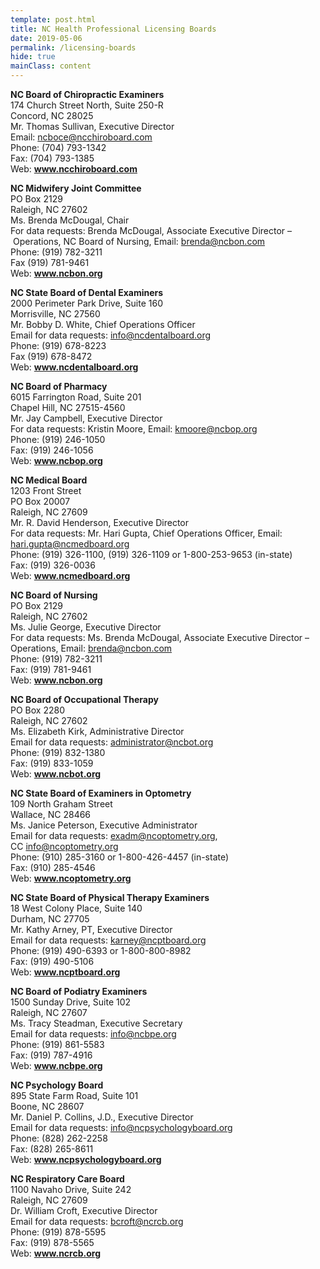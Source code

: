 ```yaml
---
template: post.html
title: NC Health Professional Licensing Boards
date: 2019-05-06
permalink: /licensing-boards
hide: true
mainClass: content
---
```

<p><strong>NC Board of Chiropractic Examiners</strong><br />
174 Church Street North, Suite 250-R<br />
Concord, NC 28025<br />
Mr. Thomas Sullivan, Executive Director<br />
Email: <a href="&#109;a&#105;l&#116;o&#x3a;n&#x63;b&#x6f;c&#x65;&#64;&#x6e;c&#x63;h&#x69;r&#x6f;b&#x6f;a&#x72;&#100;&#x2e;&#99;&#x6f;&#109;">&#110;&#99;&#x62;&#x6f;&#99;&#101;&#x40;&#x6e;&#99;&#99;&#x68;&#x69;&#114;&#111;&#x62;&#x6f;&#97;&#114;&#x64;&#x2e;&#99;&#111;&#x6d;</a><br />
Phone: (704) 793-1342<br />
Fax: (704) 793-1385<br />
Web: <strong><a href="http://www.ncchiroboard.com" target="_blank">www.ncchiroboard.com</a></strong></p>
<p><strong>NC Midwifery Joint Committee</strong><br />
PO Box 2129<br />
Raleigh, NC 27602<br />
Ms. Brenda McDougal, Chair<br />
For data requests: Brenda McDougal, Associate Executive Director – Operations, NC Board of Nursing, Email: <a href="&#x6d;&#x61;&#105;&#108;t&#x6f;&#x3a;&#x62;&#114;&#101;n&#x64;&#x61;&#x40;&#110;&#99;b&#x6f;&#x6e;&#x2e;&#99;&#111;m">b&#114;&#x65;&#x6e;d&#97;&#64;&#x6e;&#x63;b&#111;&#110;&#x2e;&#x63;o&#109;</a><br />
Phone: (919) 782-3211<br />
Fax (919) 781-9461<br />
Web: <strong><a href="http://www.ncbon.org" target="_blank">www.ncbon.org</a></strong></p>
<p><strong>NC State Board of Dental Examiners</strong><br />
2000 Perimeter Park Drive, Suite 160<br />
Morrisville, NC 27560<br />
Mr. Bobby D. White, Chief Operations Officer<br />
Email for data requests: <a href="&#x6d;&#x61;&#x69;&#x6c;&#116;&#111;&#58;&#105;nfo&#x40;&#x6e;&#x63;&#x64;&#x65;&#110;&#116;&#97;lbo&#x61;&#x72;&#x64;&#x2e;&#x6f;&#114;&#103;">&#x69;&#x6e;&#102;o&#x40;&#x6e;&#99;de&#x6e;&#x74;&#97;l&#x62;&#x6f;&#97;&#114;d&#x2e;&#x6f;&#114;g</a><br />
Phone: (919) 678-8223<br />
Fax (919) 678-8472<br />
Web: <strong><a href="http://www.ncdentalboard.org" target="_blank">www.ncdentalboard.org</a></strong></p>
<p><strong>NC Board of Pharmacy</strong><br />
6015 Farrington Road, Suite 201<br />
Chapel Hill, NC 27515-4560<br />
Mr. Jay Campbell, Executive Director<br />
For data requests: Kristin Moore, Email: <a href="m&#97;&#105;&#x6c;&#x74;&#x6f;:&#107;&#109;&#x6f;&#x6f;&#x72;e&#64;&#110;&#x63;&#x62;&#x6f;p&#46;&#111;&#114;&#x67;">k&#109;&#x6f;&#x6f;r&#101;&#x40;&#x6e;c&#98;&#x6f;&#x70;&#46;&#111;&#x72;&#x67;</a><br />
Phone: (919) 246-1050<br />
Fax: (919) 246-1056<br />
Web: <strong><a href="http://www.ncbop.org" target="_blank">www.ncbop.org</a></strong></p>
<p><strong>NC Medical Board</strong><br />
1203 Front Street<br />
PO Box 20007<br />
Raleigh, NC 27609<br />
Mr. R. David Henderson, Executive Director<br />
For data requests: Mr. Hari Gupta, Chief Operations Officer, Email: <a href="&#x6d;&#x61;&#105;l&#x74;&#x6f;&#58;ha&#x72;&#x69;&#46;g&#x75;&#x70;&#116;&#97;&#64;&#x6e;&#x63;&#109;e&#x64;&#x62;&#111;&#97;r&#x64;&#x2e;&#111;r&#x67;">har&#105;&#46;&#103;&#117;&#x70;&#x74;&#x61;&#x40;&#x6e;&#x63;&#x6d;edb&#111;&#97;&#114;&#100;&#46;&#x6f;&#x72;&#x67;</a><br />
Phone: (919) 326-1100, (919) 326-1109 or 1-800-253-9653 (in-state)<br />
Fax: (919) 326-0036<br />
Web: <strong><a href="http://www.ncmedboard.org" target="_blank">www.ncmedboard.org</a></strong></p>
<p><strong>NC Board of Nursing</strong><br />
PO Box 2129<br />
Raleigh, NC 27602<br />
Ms. Julie George, Executive Director<br />
For data requests: Ms. Brenda McDougal, Associate Executive Director – Operations, Email: <a href="m&#97;&#x69;&#x6c;t&#111;&#x3a;&#x62;r&#101;&#x6e;&#x64;a&#64;&#x6e;&#x63;b&#111;&#x6e;&#x2e;c&#111;&#109;">&#x62;&#x72;&#x65;&#x6e;&#100;&#97;&#64;nc&#x62;&#x6f;&#x6e;&#x2e;&#99;&#111;m</a><br />
Phone: (919) 782-3211<br />
Fax: (919) 781-9461<br />
Web: <strong><a href="http://www.ncbon.org" target="_blank">www.ncbon.org</a></strong></p>
<p><strong>NC Board of Occupational Therapy</strong><br />
PO Box 2280<br />
Raleigh, NC 27602<br />
Ms. Elizabeth Kirk, Administrative Director<br />
Email for data requests: <a href="&#109;&#x61;i&#108;&#x74;o&#58;&#x61;d&#x6d;&#x69;&#110;&#x69;s&#116;&#x72;a&#116;&#x6f;r&#x40;&#x6e;&#99;&#x62;&#x6f;&#116;&#x2e;o&#114;&#x67;">ad&#109;&#105;&#x6e;&#x69;&#x73;&#x74;ra&#116;&#111;&#x72;&#x40;&#x6e;&#x63;bo&#116;&#46;&#111;&#x72;&#x67;</a><br />
Phone: (919) 832-1380<br />
Fax: (919) 833-1059<br />
Web: <strong><a href="http://www.ncbot.org" target="_blank">www.ncbot.org</a></strong></p>
<p><strong>NC State Board of Examiners in Optometry</strong><br />
109 North Graham Street<br />
Wallace, NC 28466<br />
Ms. Janice Peterson, Executive Administrator<br />
Email for data requests: <a href="&#x6d;&#97;&#105;l&#x74;&#x6f;&#58;e&#x78;&#x61;&#100;m&#64;&#x6e;&#99;&#111;p&#x74;&#x6f;&#109;e&#x74;&#x72;&#121;&#46;o&#x72;&#x67;">e&#120;&#x61;&#x64;m&#64;&#110;&#x63;&#x6f;p&#116;&#x6f;&#x6d;e&#116;&#114;&#x79;&#x2e;o&#114;&#x67;</a>, CC <a href="&#109;&#x61;i&#108;&#x74;o&#x3a;&#x69;&#110;&#x66;o&#64;&#x6e;c&#111;&#x70;&#116;&#x6f;m&#101;&#x74;r&#121;&#x2e;&#111;&#x72;&#x67;">&#105;n&#x66;o&#x40;n&#x63;o&#x70;&#116;&#x6f;&#109;&#x65;&#116;&#x72;&#121;&#46;&#111;r&#x67;</a><br />
Phone: (910) 285-3160 or 1-800-426-4457 (in-state)<br />
Fax: (910) 285-4546<br />
Web: <strong><a href="http://www.ncoptometry.org" target="_blank">www.ncoptometry.org</a></strong></p>
<p><strong>NC State Board of Physical Therapy Examiners</strong><br />
18 West Colony Place, Suite 140<br />
Durham, NC 27705<br />
Mr. Kathy Arney, PT, Executive Director<br />
Email for data requests: <a href="&#x6d;a&#x69;&#108;t&#x6f;&#58;&#x6b;&#97;r&#x6e;&#101;&#x79;&#64;n&#x63;&#112;&#x74;&#x62;o&#x61;&#114;d&#x2e;&#111;&#x72;&#103;">&#x6b;a&#x72;&#110;e&#x79;&#64;&#x6e;&#x63;p&#x74;&#98;o&#x61;&#114;&#x64;&#46;o&#x72;&#103;</a><br />
Phone: (919) 490-6393 or 1-800-800-8982<br />
Fax: (919) 490-5106<br />
Web: <strong><a href="http://www.ncptboard.org" target="_blank">www.ncptboard.org</a></strong></p>
<p><strong>NC Board of Podiatry Examiners</strong><br />
1500 Sunday Drive, Suite 102<br />
Raleigh, NC 27607<br />
Ms. Tracy Steadman, Executive Secretary<br />
Email for data requests: <a href="&#x6d;&#97;&#x69;&#x6c;t&#x6f;&#58;i&#x6e;&#102;o&#x40;&#110;&#x63;&#x62;p&#x65;&#46;o&#x72;&#103;">&#x69;&#110;&#102;o&#x40;&#x6e;&#99;b&#x70;&#x65;&#46;o&#x72;&#x67;</a><br />
Phone: (919) 861-5583<br />
Fax: (919) 787-4916<br />
Web: <strong><a href="http://www.ncbpe.org" target="_blank">www.ncbpe.org</a></strong></p>
<p><strong>NC Psychology Board</strong><br />
895 State Farm Road, Suite 101<br />
Boone, NC 28607<br />
Mr. Daniel P. Collins, J.D., Executive Director<br />
Email for data requests: <a href="mail&#116;&#111;&#58;&#105;&#110;&#x66;&#x6f;&#x40;&#x6e;&#x63;&#x70;&#x73;ycho&#108;&#111;&#103;&#121;&#98;&#x6f;&#x61;&#x72;&#x64;&#x2e;&#x6f;&#x72;&#x67;">&#105;&#x6e;f&#111;&#x40;&#110;&#x63;p&#115;&#x79;c&#x68;&#x6f;&#108;&#x6f;g&#121;&#x62;o&#x61;&#x72;&#100;&#x2e;o&#114;&#x67;</a><br />
Phone: (828) 262-2258<br />
Fax: (828) 265-8611<br />
Web: <strong><a href="http://www.ncpsychologyboard.org" target="_blank">www.ncpsychologyboard.org</a></strong></p>
<p><strong>NC Respiratory Care Board</strong><br />
1100 Navaho Drive, Suite 242<br />
Raleigh, NC 27609<br />
Dr. William Croft, Executive Director<br />
Email for data requests: <a href="ma&#105;&#108;&#116;&#x6f;&#x3a;&#x62;&#x63;&#x72;of&#116;&#64;&#110;&#x63;&#x72;&#x63;&#x62;&#x2e;or&#103;">&#x62;&#x63;&#x72;&#x6f;&#x66;&#x74;&#x40;&#x6e;&#99;&#114;&#99;&#98;&#46;&#111;&#114;g</a><br />
Phone: (919) 878-5595<br />
Fax: (919) 878-5565<br />
Web: <strong><a href="http://www.ncrcb.org" target="_blank">www.ncrcb.org</a></strong></p>
